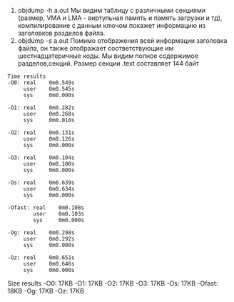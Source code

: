 1) objdump -h a.out
Мы видим таблицу с различными секциями (размер, VMA и LMA - виртульная память и память загрузки и тд), компилирование с данным ключом покажет информацию из заголовков разделов файла.
2) objdump -s a.out
Помимо отображения всей информации заголовка файла, он также отображает соответствующие им шестнадцатеричные коды. Мы видим полное содержимое разделов,секций.
Размер секции .text составляет 144 байт
`````````````````````````````````````````````````````````````````````````
Time results
-O0: real    0m0.549s
     user    0m0.545s
     sys     0m0.000s

-O1: real    0m0.282s
     user    0m0.268s
     sys     0m0.010s

-O2: real    0m0.131s
     user    0m0.126s
     sys     0m0.000s

-O3: real    0m0.104s
     user    0m0.100s
     sys     0m0.000s

-Os: real    0m0.639s
     user    0m0.634s
     sys     0m0.000s

-Ofast: real    0m0.108s
        user    0m0.103s
        sys     0m0.000s

-Og: real    0m0.298s
     user    0m0.292s
     sys     0m0.000s
     
-Oz: real    0m0.651s
     user    0m0.646s
     sys     0m0.000s
`````````````````````````````````````````````````````````````````````````````````
Size results
-O0: 17KB
-O1: 17KB
-O2: 17KB
-O3: 17KB
-Os: 17KB
-Ofast: 18KB
-Og: 17KB
-Oz: 17KB